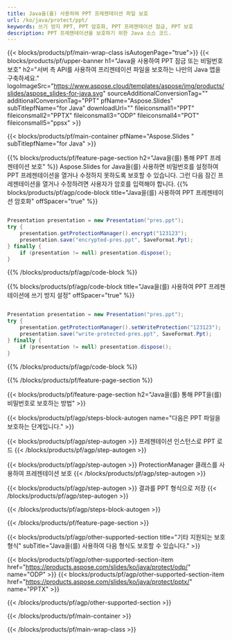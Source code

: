 ```yaml
---
title: Java을(를) 사용하여 PPT 프레젠테이션 파일 보호
url: /ko/java/protect/ppt/
keywords: 쓰기 방지 PPT, PPT 암호화, PPT 프레젠테이션 잠금, PPT 보호
description: PPT 프레젠테이션을 보호하기 위한 Java 소스 코드.
---
```


{{< blocks/products/pf/main-wrap-class isAutogenPage="true">}}
{{< blocks/products/pf/upper-banner h1="Java을 사용하여 PPT 잠금 또는 비밀번호 보호" h2="서버 측 API를 사용하여 프리젠테이션 파일을 보호하는 나만의 Java 앱을 구축하세요." logoImageSrc="https://www.aspose.cloud/templates/aspose/img/products/slides/aspose_slides-for-java.svg" sourceAdditionalConversionTag="" additionalConversionTag="PPT" pfName="Aspose.Slides" subTitlepfName="for Java" downloadUrl="" fileiconsmall1="PPT" fileiconsmall2="PPTX" fileiconsmall3="ODP" fileiconsmall4="POT" fileiconsmall5="ppsx" >}}

{{< blocks/products/pf/main-container pfName="Aspose.Slides " subTitlepfName="for Java" >}}

{{% blocks/products/pf/feature-page-section  h2="Java을(를) 통해 PPT 프레젠테이션 보호" %}}
Aspose.Slides for Java을(를) 사용하면 비밀번호를 설정하여 PPT 프레젠테이션을 열거나 수정하지 못하도록 보호할 수 있습니다. 그런 다음 잠긴 프레젠테이션을 열거나 수정하려면 사용자가 암호를 입력해야 합니다.
{{% blocks/products/pf/agp/code-block title="Java을(를) 사용하여 PPT 프레젠테이션 암호화" offSpacer="true" %}}

```java

Presentation presentation = new Presentation("pres.ppt");
try {
    presentation.getProtectionManager().encrypt("123123");
    presentation.save("encrypted-pres.ppt", SaveFormat.Ppt);
} finally {
    if (presentation != null) presentation.dispose();
}
```

{{% /blocks/products/pf/agp/code-block %}}

{{% blocks/products/pf/agp/code-block title="Java을(를) 사용하여 PPT 프레젠테이션에 쓰기 방지 설정" offSpacer="true" %}}

```java

Presentation presentation = new Presentation("pres.ppt");
try {
    presentation.getProtectionManager().setWriteProtection("123123");
    presentation.save("write-protected-pres.ppt", SaveFormat.Ppt);
} finally {
    if (presentation != null) presentation.dispose();
}
```

{{% /blocks/products/pf/agp/code-block %}}

{{% /blocks/products/pf/feature-page-section %}}

{{< blocks/products/pf/feature-page-section  h2="Java을(를) 통해 PPT을(를) 비밀번호로 보호하는 방법" >}}

{{< blocks/products/pf/agp/steps-block-autogen name="다음은 PPT 파일을 보호하는 단계입니다." >}}

{{< blocks/products/pf/agp/step-autogen >}}
프레젠테이션 인스턴스로 PPT 로드
{{< /blocks/products/pf/agp/step-autogen >}}

{{< blocks/products/pf/agp/step-autogen >}}
ProtectionManager 클래스를 사용하여 프레젠테이션 보호
{{< /blocks/products/pf/agp/step-autogen >}}

{{< blocks/products/pf/agp/step-autogen >}}
결과를 PPT 형식으로 저장
{{< /blocks/products/pf/agp/step-autogen >}}

{{< /blocks/products/pf/agp/steps-block-autogen >}}

{{< /blocks/products/pf/feature-page-section >}}

{{< blocks/products/pf/agp/other-supported-section title="기타 지원되는 보호 형식" subTitle="Java을(를) 사용하여 다음 형식도 보호할 수 있습니다." >}}

{{< blocks/products/pf/agp/other-supported-section-item href="https://products.aspose.com/slides/ko/java/protect/odp/" name="ODP" >}}
{{< blocks/products/pf/agp/other-supported-section-item href="https://products.aspose.com/slides/ko/java/protect/pptx/" name="PPTX" >}}


{{< /blocks/products/pf/agp/other-supported-section >}}

{{< /blocks/products/pf/main-container >}}
    
{{< /blocks/products/pf/main-wrap-class >}}